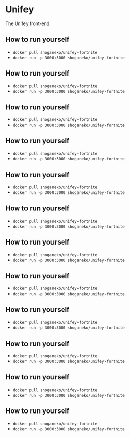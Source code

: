 # Unifey
The Unifey front-end.
## How to run yourself
- `docker pull shoganeko/unifey-fortnite`
- `docker run -p 3000:3000 shoganeko/unifey-fortnite`
## How to run yourself
- `docker pull shoganeko/unifey-fortnite`
- `docker run -p 3000:3000 shoganeko/unifey-fortnite`
## How to run yourself
- `docker pull shoganeko/unifey-fortnite`
- `docker run -p 3000:3000 shoganeko/unifey-fortnite`
## How to run yourself
- `docker pull shoganeko/unifey-fortnite`
- `docker run -p 3000:3000 shoganeko/unifey-fortnite`
## How to run yourself
- `docker pull shoganeko/unifey-fortnite`
- `docker run -p 3000:3000 shoganeko/unifey-fortnite`
## How to run yourself
- `docker pull shoganeko/unifey-fortnite`
- `docker run -p 3000:3000 shoganeko/unifey-fortnite`
## How to run yourself
- `docker pull shoganeko/unifey-fortnite`
- `docker run -p 3000:3000 shoganeko/unifey-fortnite`
## How to run yourself
- `docker pull shoganeko/unifey-fortnite`
- `docker run -p 3000:3000 shoganeko/unifey-fortnite`
## How to run yourself
- `docker pull shoganeko/unifey-fortnite`
- `docker run -p 3000:3000 shoganeko/unifey-fortnite`
## How to run yourself
- `docker pull shoganeko/unifey-fortnite`
- `docker run -p 3000:3000 shoganeko/unifey-fortnite`
## How to run yourself
- `docker pull shoganeko/unifey-fortnite`
- `docker run -p 3000:3000 shoganeko/unifey-fortnite`
## How to run yourself
- `docker pull shoganeko/unifey-fortnite`
- `docker run -p 3000:3000 shoganeko/unifey-fortnite`
